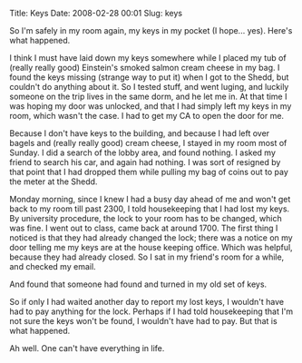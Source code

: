 Title: Keys
Date: 2008-02-28 00:01
Slug: keys

So I'm safely in my room again, my keys in my pocket (I hope... yes).
Here's what happened.

I think I must have laid down my keys somewhere while I placed my tub of
(really really good) Einstein's smoked salmon cream cheese in my bag. I
found the keys missing (strange way to put it) when I got to the Shedd,
but couldn't do anything about it. So I tested stuff, and went luging,
and luckily someone on the trip lives in the same dorm, and he let me
in. At that time I was hoping my door was unlocked, and that I had
simply left my keys in my room, which wasn't the case. I had to get my
CA to open the door for me.

Because I don't have keys to the building, and because I had left over
bagels and (really really good) cream cheese, I stayed in my room most
of Sunday. I did a search of the lobby area, and found nothing. I asked
my friend to search his car, and again had nothing. I was sort of
resigned by that point that I had dropped them while pulling my bag of
coins out to pay the meter at the Shedd.

Monday morning, since I knew I had a busy day ahead of me and won't get
back to my room till past 2300, I told housekeeping that I had lost my
keys. By university procedure, the lock to your room has to be changed,
which was fine. I went out to class, came back at around 1700. The first
thing I noticed is that they had already changed the lock; there was a
notice on my door telling me my keys are at the house keeping office.
Which was helpful, because they had already closed. So I sat in my
friend's room for a while, and checked my email.

And found that someone had found and turned in my old set of keys.

So if only I had waited another day to report my lost keys, I wouldn't
have had to pay anything for the lock. Perhaps if I had told
housekeeping that I'm not sure the keys won't be found, I wouldn't have
had to pay. But that is what happened.

Ah well. One can't have everything in life.

